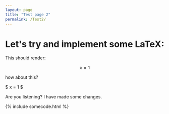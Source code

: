 ```yaml
---
layout: page
title: "Test page 2"
permalink: /Test2/
---
```


# Let's try and implement some LaTeX:

This should render:

$$ x = 1 $$

how about this?

$ x = 1 $

Are you listening? I have made some changes.

{% include somecode.html %}
